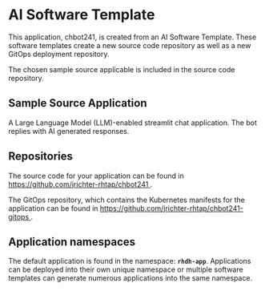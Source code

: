 # AI Software Template

This application, chbot241, is created from an AI Software Template. These software templates create a new source code repository as well as a new GitOps deployment repository.

The chosen sample source applicable is included in the source code repository.

## Sample Source Application

A Large Language Model (LLM)-enabled streamlit chat application. The bot replies with AI generated responses.

## Repositories

The source code for your application can be found in [https://github.com/jrichter-rhtap/chbot241 ](https://github.com/jrichter-rhtap/chbot241 ).
 
The GitOps repository, which contains the Kubernetes manifests for the application can be found in 
[https://github.com/jrichter-rhtap/chbot241-gitops ](https://github.com/jrichter-rhtap/chbot241-gitops ). 

## Application namespaces 

The default application is found in the namespace: **`rhdh-app`**. Applications can be deployed into their own unique namespace or multiple software templates can generate numerous applications into the same namespace.